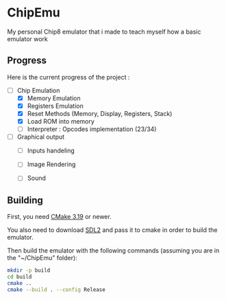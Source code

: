 # ChipEmu
 My personal Chip8 emulator that i made to teach myself how a basic emulator work

## Progress
Here is the current progress of the project :

- [ ] Chip Emulation
  - [x] Memory Emulation
  - [x] Registers Emulation
  - [x] Reset Methods (Memory,	Display, Registers, Stack)
  - [x] Load ROM into memory
  - [ ] Interpreter : Opcodes implementation (23/34)
 
- [ ] Graphical output
  - [ ] Inputs handeling
  - [ ] Image Rendering
  - [ ] Sound


## Building

First, you need [CMake 3.19](https://cmake.org/) or newer.

You also need to download [SDL2](https://www.libsdl.org/index.php) and pass it to cmake in order to build the emulator.

Then build the emulator with the following commands (assuming you are in the "~/ChipEmu" folder):

```bash
mkdir -p build
cd build
cmake ..
cmake --build . --config Release
```
